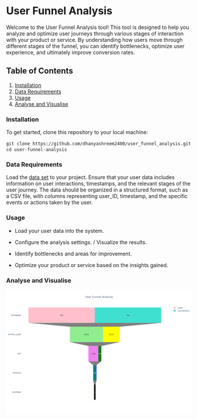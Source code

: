 # **User Funnel Analysis**
Welcome to the User Funnel Analysis tool! This tool is designed to help you analyze and optimize user journeys through various stages of interaction with your product or service. By understanding how users move through different stages of the funnel, you can identify bottlenecks, optimize user experience, and ultimately improve conversion rates.
## Table of Contents
1. [Installation](#L9)
2. [Data Requirements](#L17)
3. [Usage](#L20)
4. [Analyse and Visualise](#L27)

### Installation
To get started, clone this repository to your local machine:

```
git clone https://github.com/dhanyashreem2400/user_funnel_analysis.git
cd user-funnel-analysis
```

### Data Requirements
Load the [data set](/user_data(2).csv) to your project. Ensure that your user data includes information on user interactions, timestamps, and the relevant stages of the user journey. The data should be organized in a structured format, such as a CSV file, with columns representing user_ID, timestamp, and the specific events or actions taken by the user. 

### Usage
+ Load your user data into the system.
- Configure the analysis settings.
/ Visualize the results.
+ Identify bottlenecks and areas for improvement.
- Optimize your product or service based on the insights gained.
  
### Analyse and Visualise
![User Funnel Chart](/newplot.png)


